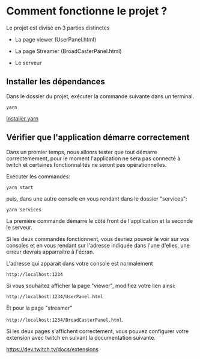 # Comment fonctionne le projet ?

Le projet est divisé en 3 parties distinctes

* La page viewer (UserPanel.html)

* La page Streamer (BroadCasterPanel.html)

* Le serveur


## **Installer les dépendances**

Dans le dossier du projet, exécuter la commande suivante dans un terminal.

`yarn`

[Installer yarn](https://classic.yarnpkg.com/en/docs/install)

## **Vérifier que l'application démarre correctement**

Dans un premier temps, nous allonrs tester que tout démarre correctemement, pour le moment l'application ne sera pas connecté à twitch et certaines fonctionnalités ne seront pas opérationnelles.

Exécuter les commandes:

`yarn start`

puis, dans une autre console en vous rendant dans le dossier "services":

`yarn services`

La première commande démarre le côté front de l'application et la seconde le serveur.

Si les deux commandes fonctionnent, vous devriez pouvoir le voir sur vos consoles et en vous rendant sur l'adresse indiquée dans l'une d'elles, une erreur devrais apparraitre à l'écran.

L'adresse qui apparait dans votre console est normalement 

`http://localhost:1234`

Si vous souhaitez afficher la page "viewer", modifiez votre lien ainsi:

`http://localhost:1234/UserPanel.html`

Et pour la page "streamer"

`http://localhost:1234/BroadCasterPanel.html`.

Si les deux pages s'affichent correctement, vous pouvez configurer votre extension avec twitch en suivant la documentation suivante.

https://dev.twitch.tv/docs/extensions
